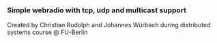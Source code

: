 ### Simple webradio with tcp, udp and multicast support
Created by Christian Rudolph and Johannes Würbach during distributed systems course @ FU-Berlin